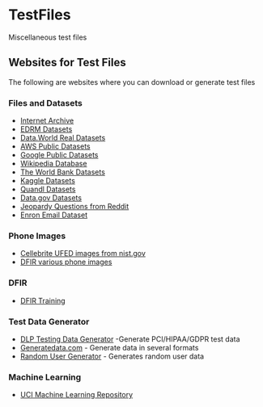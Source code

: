 # TestFiles
Miscellaneous test files

## Websites for Test Files 
The following are websites where you can download or generate test files

### Files and Datasets
- [Internet Archive](https://archive.org/)
- [EDRM Datasets](https://edrm.net/resources/data-sets/#:~:text=EDRM%20File%20Format%20Data%20Set%20%20%20Adobe,%20Quattro%20Pro%20%2018%20more%20rows%20)
- [Data.World Real Datasets](https://data.world/datasets/real)
- [AWS Public Datasets](https://registry.opendata.aws/)
- [Google Public Datasets](https://cloud.google.com/bigquery/public-data/)
- [Wikipedia Database](https://en.wikipedia.org/wiki/Wikipedia:Database_download)
- [The World Bank Datasets](https://data.worldbank.org/)
- [Kaggle Datasets](https://www.kaggle.com/competitions)
- [Quandl Datasets](https://www.quandl.com/search)
- [Data.gov Datasets](https://www.data.gov/)
- [Jeopardy Questions from Reddit](https://www.reddit.com/r/datasets/comments/1uyd0t/200000_jeopardy_questions_in_a_json_file/)
- [Enron Email Dataset](https://www.cs.cmu.edu/~enron/)


### Phone Images
- [Cellebrite UFED images from nist.gov](https://www.cfreds.nist.gov/mobile/cellebrite/index.htm)
- [DFIR various phone images](https://www.dfir.training/searchdfirtraining/search-results?order=featured&criteria=17&query=all&usematch=1&matchall=jr_testimages&filter=2104&jr_testimages=mobile)

### DFIR
- [DFIR Training](https://www.dfir.training/ctfs-images/)

### Test Data Generator
- [DLP Testing Data Generator](https://cloud.venkon.us/dlp-testing-data?) -Generate PCI/HIPAA/GDPR test data
- [Generatedata.com](http://www.generatedata.com/#t1) - Generate data in several formats
- [Random User Generator](https://randomuser.me/) - Generates random user data

### Machine Learning
- [UCI Machine Learning Repository](https://archive.ics.uci.edu/ml/datasets.php)
